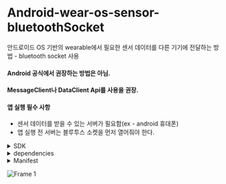 # Android-wear-os-sensor-bluetoothSocket

안드로이드 OS 기반의 wearable에서 필요한 센서 데이터를 다른 기기에 전달하는 방법 - bluetooth socket 사용

#### Android 공식에서 권장하는 방법은 아님.
#### MessageClient나 DataClient Api를 사용을 권장.

#### 앱 실행 필수 사항
- 센서 데이터를 받을 수 있는 서버가 필요함(ex - android 휴대폰)
- 앱 실행 전 서버는 블루투스 소켓을 먼저 열어줘야 한다.


<details>
<summary>SDK</summary>

```
android {
    compileSdk 33

    defaultConfig {
        applicationId "com.example.wear_os_sensor"
        minSdk 28
        targetSdk 33
        versionCode 1
        versionName "1.0"

    }
}
```
</details>
<details>
<summary>dependencies</summary>

```
dependencies {
    implementation "androidx.annotation:annotation:1.5.0"

    implementation 'androidx.core:core-ktx:1.7.0'
    implementation 'com.google.android.gms:play-services-wearable:18.0.0'
    implementation 'androidx.percentlayout:percentlayout:1.0.0'
    implementation 'androidx.legacy:legacy-support-v4:1.0.0'
    implementation 'androidx.recyclerview:recyclerview:1.2.1'
    implementation 'androidx.wear:wear:1.1.0'
    implementation 'androidx.appcompat:appcompat:1.6.0'
    implementation 'com.google.android.material:material:1.4.0'
    implementation 'androidx.constraintlayout:constraintlayout:2.1.4'
}
```
</details>
<details>
<summary>Manifest</summary>

```
<uses-permission android:name="android.permission.WAKE_LOCK" />
<uses-permission android:name="android.permission.ACCESS_NETWORK_STATE" />
<uses-permission android:name="android.permission.BLUETOOTH" android:maxSdkVersion="30"/>
<uses-permission android:name="android.permission.BLUETOOTH_ADMIN" android:maxSdkVersion="30"/>
<uses-permission android:name="android.permission.BLUETOOTH_SCAN" android:usesPermissionFlags="neverForLocation" />
<uses-permission android:name="android.permission.BLUETOOTH_ADVERTISE" />
<uses-permission android:name="android.permission.BLUETOOTH_CONNECT" />
<uses-permission android:name="android.permission.BODY_SENSORS" />
<uses-permission android:name="android.permission.ACTIVITY_RECOGNITION" />
<uses-permission android:name="android.permission.FOREGROUND_SERVICE" />
```
</details>

![Frame 1](https://user-images.githubusercontent.com/97783148/218670996-dbb65fd2-c6a6-4219-ab4b-0ca3c7721d94.png)
